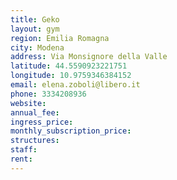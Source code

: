 ```yaml
---
title: Geko
layout: gym
region: Emilia Romagna
city: Modena
address: Via Monsignore della Valle
latitude: 44.5590923221751
longitude: 10.9759346384152
email: elena.zoboli@libero.it
phone: 3334208936
website: 
annual_fee: 
ingress_price: 
monthly_subscription_price: 
structures: 
staff: 
rent: 
---
```


